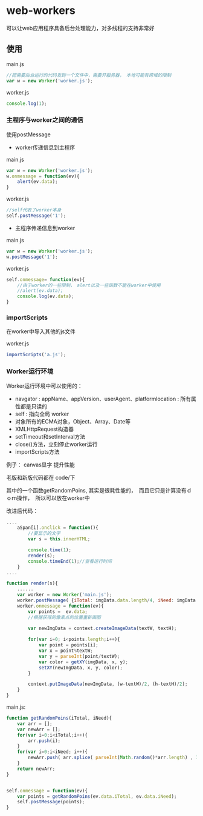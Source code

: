 # web-workers

可以让web应用程序具备后台处理能力，对多线程的支持非常好

## 使用

main.js
```js
//把需要后台运行的代码发到一个文件中，需要开服务器，　本地可能有跨域的限制
var w = new Worker('worker.js');
```

worker.js
```js
console.log(1);
```

### 主程序与worker之间的通信

使用postMessage


- worker传递信息到主程序

main.js
```js
var w = new Worker('worker.js');
w.onmessage = function(ev){
    alert(ev.data);
}
```

worker.js
```js
//self代表了worker本身
self.postMessage('1');
```

- 主程序传递信息到worker

main.js
```js
var w = new Worker('worker.js');
w.postMessage('1');
```

worker.js
```js
self.onmessage= function(ev){
    //由于worker的一些限制，　alert以及一些函数不能在worker中使用
    //alert(ev.data);
    console.log(ev.data);
}
```


### importScripts

在worker中导入其他的js文件

worker.js
```js
importScripts('a.js');
```

### Worker运行环境
Worker运行环境中可以使用的：

- navgator  :  appName、appVersion、userAgent、platformlocation  :   所有属性都是只读的
- self  :  指向全局 worker 
- 对象所有的ECMA对象，Object、Array、Date等
- XMLHttpRequest构造器
- setTimeout和setInterval方法
- close()方法，立刻停止worker运行
- importScripts方法


例子： canvas显字 提升性能

老版和新版代码都在 code/下

其中的一个函数getRandomPoins, 其实是很耗性能的，　而且它只是计算没有ｄｏｍ操作，　所以可以放在worker中


改进后代码：


```js
....
    aSpan[i].onclick = function(){
        //要显示的文字
        var s = this.innerHTML;

        console.time(1);
        render(s);
        console.timeEnd(1);//查看运行时间
    }
....

function render(s){
    ......
    var worker = new Worker('main.js');
    worker.postMessage( {iTotal: imgData.data.length/4, iNeed: imgData.data.length/4/2} );
    worker.onmessage = function(ev){
        var points =  ev.data;
        //根据获得的像素点的位置重新画图
    
        var newImgData = context.createImageData(textW, textH);

        for(var i=0; i<points.length;i++){
            var point = points[i];
            var x = point%textW;
            var y = parseInt(point/textW);
            var color = getXY(imgData, x, y);
            setXY(newImgData, x, y, color);
        }

        context.putImageData(newImgData, (w-textW)/2, (h-textH)/2);
    }
}
```

main.js:

```js
function getRandomPoins(iTotal, iNeed){
    var arr = [];
    var newArr = [];
    for(var i=0;i<iTotal;i++){
        arr.push(i);
    }
    for(var i=0;i<iNeed; i++){
        newArr.push( arr.splice( parseInt(Math.random()*arr.length) , 1) );
    }
    return newArr;
}


self.onmessage = function(ev){
    var points = getRandomPoins(ev.data.iTotal, ev.data.iNeed);
    self.postMessage(points);
}
```




